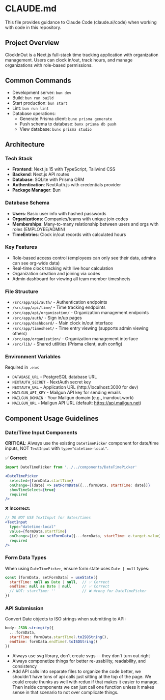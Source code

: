 # CLAUDE.md

This file provides guidance to Claude Code (claude.ai/code) when working with code in this repository.

## Project Overview

ClockInOut is a Next.js full-stack time tracking application with organization management. Users can clock in/out, track hours, and manage organizations with role-based permissions.

## Common Commands

- Development server: `bun dev`
- Build: `bun run build`
- Start production: `bun start`
- Lint: `bun run lint`
- Database operations:
  - Generate Prisma client: `bunx prisma generate`
  - Push schema to database: `bunx prisma db push`
  - View database: `bunx prisma studio`

## Architecture

### Tech Stack
- **Frontend**: Next.js 15 with TypeScript, Tailwind CSS
- **Backend**: Next.js API routes
- **Database**: SQLite with Prisma ORM
- **Authentication**: NextAuth.js with credentials provider
- **Package Manager**: Bun

### Database Schema
- **Users**: Basic user info with hashed passwords
- **Organizations**: Companies/teams with unique join codes
- **Memberships**: Many-to-many relationship between users and orgs with roles (EMPLOYEE/ADMIN)
- **TimeEntries**: Clock in/out records with calculated hours

### Key Features
- Role-based access control (employees can only see their data, admins can see org-wide data)
- Real-time clock tracking with live hour calculation
- Organization creation and joining via codes
- Admin dashboard for viewing all team member timesheets

### File Structure
- `/src/app/api/auth/` - Authentication endpoints
- `/src/app/api/time/` - Time tracking endpoints
- `/src/app/api/organization/` - Organization management endpoints
- `/src/app/auth/` - Sign in/up pages
- `/src/app/dashboard/` - Main clock in/out interface
- `/src/app/timesheet/` - Time entry viewing (supports admin viewing others)
- `/src/app/organization/` - Organization management interface
- `/src/lib/` - Shared utilities (Prisma client, auth config)

### Environment Variables
Required in `.env`:
- `DATABASE_URL` - PostgreSQL database URL
- `NEXTAUTH_SECRET` - NextAuth secret key
- `NEXTAUTH_URL` - Application URL (http://localhost:3000 for dev)
- `MAILGUN_API_KEY` - Mailgun API key for sending emails
- `MAILGUN_DOMAIN` - Your Mailgun domain (e.g., inandout.work)
- `MAILGUN_URL` - Mailgun API URL (default: https://api.mailgun.net)

## Component Usage Guidelines

### Date/Time Input Components
**CRITICAL**: Always use the existing `DateTimePicker` component for date/time inputs, NOT `TextInput` with `type="datetime-local"`.

✅ **Correct:**
```jsx
import DateTimePicker from '../../components/DateTimePicker'

<DateTimePicker
  selected={formData.startTime}
  onChange={(date) => setFormData({...formData, startTime: date})}
  showTimeSelect={true}
  required
/>
```

❌ **Incorrect:**
```jsx
// DO NOT USE TextInput for dates/times
<TextInput
  type="datetime-local"
  value={formData.startTime}
  onChange={(e) => setFormData({...formData, startTime: e.target.value})}
  required
/>
```

### Form Data Types
When using `DateTimePicker`, ensure form state uses `Date | null` types:
```jsx
const [formData, setFormData] = useState({
  startTime: null as Date | null,  // ✅ Correct
  endTime: null as Date | null     // ✅ Correct
  // NOT: startTime: ''            // ❌ Wrong for DateTimePicker
})
```

### API Submission
Convert Date objects to ISO strings when submitting to API:
```jsx
body: JSON.stringify({
  ...formData,
  startTime: formData.startTime?.toISOString(),
  endTime: formData.endTime?.toISOString()
})
```
- Always use svg library, don't create svgs -- they don't turn out right
- Always componetize things for better re-usability, readability, and consistency
- Add API calls into separate files to organize the code better, we shouldn't have tons of api calls just sitting at the top of the page. We could create thunks as well with redux if that makes it easier to manage. Then inside components we can just call one function unless it makes sense in that scenario to not over complicate things.